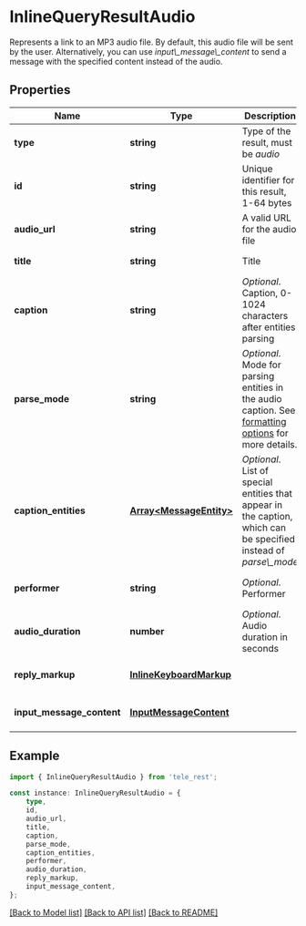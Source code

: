 # InlineQueryResultAudio

Represents a link to an MP3 audio file. By default, this audio file will be sent by the user. Alternatively, you can use *input\\_message\\_content* to send a message with the specified content instead of the audio.

## Properties

Name | Type | Description | Notes
------------ | ------------- | ------------- | -------------
**type** | **string** | Type of the result, must be *audio* | [default to 'audio']
**id** | **string** | Unique identifier for this result, 1-64 bytes | [default to undefined]
**audio_url** | **string** | A valid URL for the audio file | [default to undefined]
**title** | **string** | Title | [default to undefined]
**caption** | **string** | *Optional*. Caption, 0-1024 characters after entities parsing | [optional] [default to undefined]
**parse_mode** | **string** | *Optional*. Mode for parsing entities in the audio caption. See [formatting options](https://core.telegram.org/bots/api/#formatting-options) for more details. | [optional] [default to undefined]
**caption_entities** | [**Array&lt;MessageEntity&gt;**](MessageEntity.md) | *Optional*. List of special entities that appear in the caption, which can be specified instead of *parse\\_mode* | [optional] [default to undefined]
**performer** | **string** | *Optional*. Performer | [optional] [default to undefined]
**audio_duration** | **number** | *Optional*. Audio duration in seconds | [optional] [default to undefined]
**reply_markup** | [**InlineKeyboardMarkup**](InlineKeyboardMarkup.md) |  | [optional] [default to undefined]
**input_message_content** | [**InputMessageContent**](InputMessageContent.md) |  | [optional] [default to undefined]

## Example

```typescript
import { InlineQueryResultAudio } from 'tele_rest';

const instance: InlineQueryResultAudio = {
    type,
    id,
    audio_url,
    title,
    caption,
    parse_mode,
    caption_entities,
    performer,
    audio_duration,
    reply_markup,
    input_message_content,
};
```

[[Back to Model list]](../README.md#documentation-for-models) [[Back to API list]](../README.md#documentation-for-api-endpoints) [[Back to README]](../README.md)
